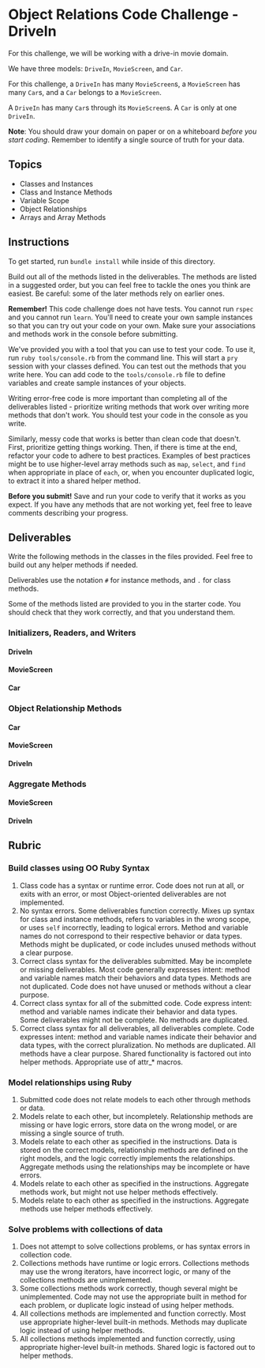 # Object Relations Code Challenge - DriveIn

For this challenge, we will be working with a drive-in movie domain.

We have three models: `DriveIn`, `MovieScreen`, and `Car`.

For this challenge, a `DriveIn` has many `MovieScreen`s, a `MovieScreen` has many `Car`s, and a `Car` belongs to a `MovieScreen`.

A `DriveIn` has many `Car`s through its `MovieScreen`s. A `Car` is only at one `DriveIn`.

**Note**: You should draw your domain on paper or on a whiteboard _before you start coding_. Remember to identify a single source of truth for your data.

## Topics

- Classes and Instances
- Class and Instance Methods
- Variable Scope
- Object Relationships
- Arrays and Array Methods

## Instructions

To get started, run `bundle install` while inside of this directory.

Build out all of the methods listed in the deliverables. The methods are listed in a suggested order, but you can feel free to tackle the ones you think are easiest. Be careful: some of the later methods rely on earlier ones.

**Remember!** This code challenge does not have tests. You cannot run `rspec` and you cannot run `learn`. You'll need to create your own sample instances so that you can try out your code on your own. Make sure your associations and methods work in the console before submitting.

We've provided you with a tool that you can use to test your code. To use it, run `ruby tools/console.rb` from the command line. This will start a `pry` session with your classes defined. You can test out the methods that you write here. You can add code to the `tools/console.rb` file to define variables and create sample instances of your objects.

Writing error-free code is more important than completing all of the deliverables listed - prioritize writing methods that work over writing more methods that don't work. You should test your code in the console as you write.

Similarly, messy code that works is better than clean code that doesn't. First, prioritize getting things working. Then, if there is time at the end, refactor your code to adhere to best practices. Examples of best practices might be to use higher-level array methods such as `map`, `select`, and `find` when appropriate in place of `each`, or, when you encounter duplicated logic, to extract it into a shared helper method.

**Before you submit!** Save and run your code to verify that it works as you expect. If you have any methods that are not working yet, feel free to leave comments describing your progress.

## Deliverables

Write the following methods in the classes in the files provided. Feel free to build out any helper methods if needed.

Deliverables use the notation `#` for instance methods, and `.` for class methods.

Some of the methods listed are provided to you in the starter code. You should check that they work correctly, and that you understand them.

### Initializers, Readers, and Writers

#### DriveIn

<!-- - `DriveIn#initialize(name)`
  - A drive-in should be initialized with a `name` as a string.
  - The name **cannot** be changed after the drive-in is initialized. -->
<!-- - `DriveIn#name`
  - should return the name of the `DriveIn` -->

#### MovieScreen

<!-- - `MovieScreen#initialize(movie_title, capacity, drive_in)`
  - A movie screen should be initialized with a movie title as a string, capacity (as an integer), and a `drive_in` object. -->
  <!-- - The movie title, capacity, and drive in **cannot** be changed after the MovieScreen is initialized. -->
<!-- - `MovieScreen#movie_title`
  - should return the movie title
- `MovieScreen#capacity`
  - should return the `MovieScreen`'s capacity
- `MovieScreen#drive_in`
  - should return the `DriveIn` associated with this `MovieScreen` -->
<!-- - `MovieScreen.all_screens`
  - Returns an array of all movie screens that have been created. -->

#### Car

<!-- - `Car#initialize(passenger_count)`
  - A car should be initialized with a `passenger_count` (as an integer). -->
  <!-- - the passenger count **can** be changed after the `Car` is initialized -->
<!-- - `Car#passenger_count`
  - Returns the number of passengers in the car. -->
<!-- - `Car.all`
  - Returns an array of all car instances that have been created. -->

### Object Relationship Methods

#### Car

<!--
- `Car#current_movie_screen`
  - Returns the current movie screen that a particular car is associated with.
- `Car#current_movie_screen=`
  - Assigns a movie screen object to a particular car to indicate which movie screen that car is currently at.
  - **Note:** this will happen _after_ a car has already been created. -->

#### MovieScreen

<!--
- `MovieScreen#cars`
  - Returns an array of all cars currently at this movie screen. -->

#### DriveIn

<!--
- `DriveIn#screens`
  - Returns an array of all movie screens at this drive-in. -->

### Aggregate Methods

#### MovieScreen

<!-- - `MovieScreen#number_of_viewers`
  - Returns the total number of passengers viewing the movie, from all the cars currently at this movie screen -->
<!-- - `MovieScreen#at_capacity?`
  - Returns a boolean. If the number of cars at this movie screen is equal to or above the capacity of the movie screen, returns `true`. Otherwise, returns `false`. -->
<!-- - `MovieScreen#available_spots`
  - Returns the number of spots for cars available at this movie screen. This should be the capacity minus the number of cars currently at this movie screen. -->
<!-- - `MovieScreen#add_car(car)`
  - Takes in a `Car` instance as the argument
  - Depending on the available capacity of the movie screen, associates the `Car` with this movie screen. -->
<!--
    - If the movie screen is _not_ at capacity, updates the car's current movie screen and returns the string `"Enjoy!"`.
    - If the movie screen is at capacity, it should return the string "Sold Out!", and should not associate the car to the movie screen. -->

#### DriveIn

<!-- - `DriveIn#whats_playing`
  - Returns an array of all the names of the movies playing at the movie screens at this drive-in. -->
<!-- - `DriveIn#full_house?`
  - Returns true if all movie screens at _this_ drive-in are at capacity. -->

## Rubric

### Build classes using OO Ruby Syntax

1. Class code has a syntax or runtime error. Code does not run at all, or exits with an error, or most Object-oriented deliverables are not implemented.
2. No syntax errors. Some deliverables function correctly. Mixes up syntax for class and instance methods, refers to variables in the wrong scope, or uses `self` incorrectly, leading to logical errors. Method and variable names do not correspond to their respective behavior or data types. Methods might be duplicated, or code includes unused methods without a clear purpose.
3. Correct class syntax for the deliverables submitted. May be incomplete or missing deliverables. Most code generally expresses intent: method and variable names match their behaviors and data types. Methods are not duplicated. Code does not have unused or methods without a clear purpose.
4. Correct class syntax for all of the submitted code. Code express intent: method and variable names indicate their behavior and data types. Some deliverables might not be complete. No methods are duplicated.
5. Correct class syntax for all deliverables, all deliverables complete. Code expresses intent: method and variable names indicate their behavior and data types, with the correct pluralization. No methods are duplicated. All methods have a clear purpose. Shared functionality is factored out into helper methods. Appropriate use of attr\_\* macros.

### Model relationships using Ruby

1. Submitted code does not relate models to each other through methods or data.
2. Models relate to each other, but incompletely. Relationship methods are missing or have logic errors, store data on the wrong model, or are missing a single source of truth.
3. Models relate to each other as specified in the instructions. Data is stored on the correct models, relationship methods are defined on the right models, and the logic correctly implements the relationships. Aggregate methods using the relationships may be incomplete or have errors.
4. Models relate to each other as specified in the instructions. Aggregate methods work, but might not use helper methods effectively.
5. Models relate to each other as specified in the instructions. Aggregate methods use helper methods effectively.

### Solve problems with collections of data

1. Does not attempt to solve collections problems, or has syntax errors in collection code.
2. Collections methods have runtime or logic errors. Collections methods may use the wrong iterators, have incorrect logic, or many of the collections methods are unimplemented.
3. Some collections methods work correctly, though several might be unimplemented. Code may not use the appropriate built in method for each problem, or duplicate logic instead of using helper methods.
4. All collections methods are implemented and function correctly. Most use appropriate higher-level built-in methods. Methods may duplicate logic instead of using helper methods.
5. All collections methods implemented and function correctly, using appropriate higher-level built-in methods. Shared logic is factored out to helper methods.
